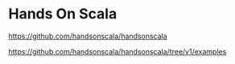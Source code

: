 # Hands On Scala

https://github.com/handsonscala/handsonscala

https://github.com/handsonscala/handsonscala/tree/v1/examples